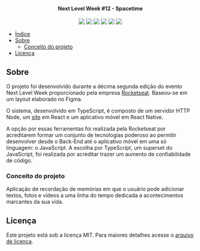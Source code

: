 <h4 align="center"> 
  Next Level Week #12 - Spacetime
</h4>

<div align="center">
  <img src="https://img.shields.io/github/repo-size/marcel099/rs-nlw-12-spacetime.svg">
  <img src="https://img.shields.io/github/last-commit/marcel099/rs-nlw-12-spacetime.svg">
  <img src="https://img.shields.io/github/issues/marcel099/rs-nlw-12-spacetime.svg">
  <img src="https://img.shields.io/github/issues-closed/marcel099/rs-nlw-12-spacetime.svg">
  <img src="https://img.shields.io/github/license/marcel099/rs-nlw-12-spacetime.svg">
  <img src="https://img.shields.io/github/stars/marcel099/rs-nlw-12-spacetime.svg?style=social">
</div>

* [Índice](#índice)
* [Sobre](#sobre)
  * [Conceito do projeto](#conceito-do-projeto)
* [Licença](#licença)

## Sobre

O projeto foi desenvolvido durante a décima segunda edição do evento Next Level Week proporcionado pela empresa [Rocketseat](https://rocketseat.com.br/). Baseou-se em um layout elaborado no Figma.

O sistema, desenvolvido em TypeScript, é composto de um servidor HTTP Node, um [site](https://spacetime.marcel099.vercel.app/) em React e um aplicativo móvel em React Native.

A opção por essas ferramentas foi realizada pela Rocketseat por acreditarem formar um conjunto de tecnologias poderoso ao permitir desenvolver desde o Back-End até o aplicativo móvel em uma só linguagem: o JavaScript. A escolha por TypeScript, um superset do JavaScript, foi realizada por acreditar trazer um aumento de confiabilidade de código.

### Conceito do projeto

Aplicação de recordação de memórias em que o usuário pode adicionar textos, fotos e vídeos a uma linha do tempo dedicada a acontecimentos marcantes da sua vida.

## Licença

Este projeto está sob a licença MIT. Para maiores detalhes acesse o <a href="./LICENSE.md">arquivo de licença</a>.
